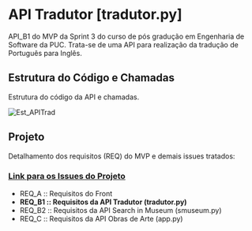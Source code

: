 # API Tradutor [tradutor.py]
API_B1 do MVP da Sprint 3 do curso de pós gradução em Engenharia de Software da PUC.
Trata-se de uma API para realização da tradução de Português para Inglês.

## Estrutura do Código e Chamadas
Estrutura do código da API e chamadas.

![Est_APITrad](https://github.com/Moriblo/tradutor/blob/main/Estrutura%20de%20C%C3%B3digo_API%20Tradutor.png)

## Projeto

Detalhamento dos requisitos (REQ) do MVP e demais issues tratados:

### [Link para os Issues do Projeto]([https://github.com/users/Moriblo/projects/2/views/5])

* REQ_A :: Requisitos do Front
* __REQ_B1 :: Requisitos da API Tradutor (tradutor.py)__
* REQ_B2 :: Requisitos da API Search in Museum (smuseum.py)
* REQ_C :: Requisitos da API Obras de Arte (app.py)

